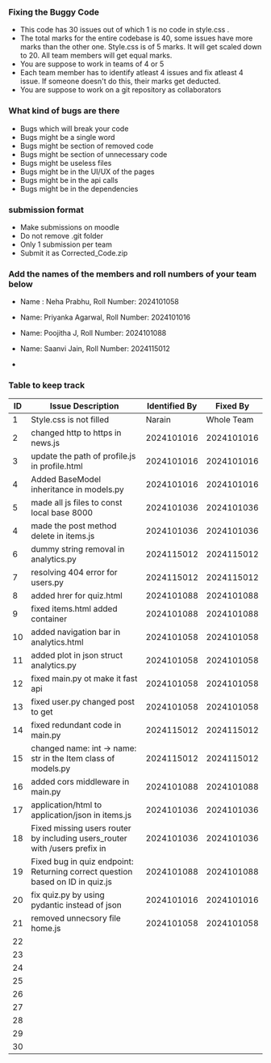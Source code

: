 ### Fixing the Buggy Code

- This code has 30 issues out of which 1 is no code in style.css . 
- The total marks for the entire codebase is 40, some issues have more marks than the other one. Style.css is of 5 marks. It will get scaled down to 20. All team members will get equal marks.
- You are suppose to work in teams of 4 or 5
- Each team member has to identify atleast 4 issues and fix atleast 4 issue. If someone doesn't do this, their marks get deducted.
- You are suppose to work on a git repository as collaborators

### What kind of bugs are there

- Bugs which will break your code
- Bugs might be a single word
- Bugs might be section of removed code
- Bugs might be section of unnecessary code
- Bugs might be useless files
- Bugs might be in the UI/UX of the pages
- Bugs might be in the api calls
- Bugs might be in the dependencies  

### submission format

- Make submissions on moodle
- Do not remove .git folder 
- Only 1 submission per team
- Submit it as Corrected_Code.zip

### Add the names of the members and roll numbers of your team below

- Name : Neha Prabhu, Roll Number: 2024101058
- Name: Priyanka Agarwal, Roll Number: 2024101016
- Name: Poojitha J, Roll Number: 2024101088
- Name: Saanvi Jain, Roll Number: 2024115012

- 

### Table to keep track

| ID  | Issue Description                        | Identified By | Fixed By     |
|-----|------------------------------------------|---------------|--------------|
| 1   | Style.css is not filled                                    |         Narain |     Whole Team     |
| 2   |     changed http to https in news.js                                     |       2024101016       |         2024101016     |
| 3   |      update the path of profile.js in profile.html                                    |     2024101016           |     2024101016          |
| 4   |         Added BaseModel inheritance in models.py                                 |         2024101016        |    2024101016            |
| 5   |        made all js files to const local base 8000                                       |   2024101036            |  2024101036        |
| 4   |     made the post method delete in items.js                                  |       2024101036        |    2024101036       |
| 6   |     dummy string removal in analytics.py                                     |       2024115012       |     2024115012         |
| 7   |     resolving 404 error for users.py                                    |     2024115012          |     2024115012         |
| 8   |      added hrer for quiz.html                                    |       2024101088        |   2024101088           |
| 9   |      fixed items.html added container                              |    2024101088           |  2024101088            |
| 10  |      added navigation bar in analytics.html                                   |    2024101058           |    2024101058          |
| 11  |      added plot in json struct analytics.py                                   |     2024101058          |     2024101058         |
| 12  |      fixed main.py ot make it fast api                                    |      2024101058         |     2024101058         |
| 13  |      fixed user.py changed post to get                                    |      2024101058         |      2024101058        |
| 14  |      fixed redundant code in main.py                                     |     2024115012          |     2024115012         |
| 15  |         changed name: int → name: str in the Item class of models.py                                 |  2024115012             |      2024115012        |
| 16  |        added cors middleware in main.py                                  |     2024101088          |    2024101088          |
| 17  |        application/html to application/json in items.js                                 |    2024101036           |    2024101036          |
| 18  |        Fixed missing users router by including users_router with /users prefix in                         |     2024101036          |    2024101036          |
| 19  |        Fixed bug in quiz endpoint: Returning correct question based on ID in quiz.js                       |    2024101088           |    2024101088     |
| 20  |        fix quiz.py by using pydantic instead of json                                  |     2024101016          |     2024101016         |
| 21  |         removed unnecsory file home.js                                 |      2024101058         |   2024101058           |
| 22  |                                          |               |              |
| 23  |                                          |               |              |
| 24  |                                          |               |              |
| 25  |                                          |               |              |
| 26  |                                          |               |              |
| 27  |                                          |               |              |
| 28  |                                          |               |              |
| 29  |                                          |               |              |
| 30  |                                          |               |              |

